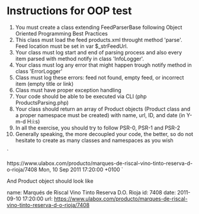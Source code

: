 # Instructions for OOP test
1. You must create a class extending FeedParserBase following Object Oriented Programming Best Practices
2. This class must load the feed products.xml throught method 'parse'. Feed location must be set in var $_strFeedUrl.
3. Your class must log start and end of parsing process and also every item parsed with method notify in class 'InfoLogger'.
4. Your class must log any error that might happen trough notify method in class 'ErrorLogger'
5. Class must log these errors: feed not found, empty feed, or incorrect item (empty title or link)
6. Class must have proper exception handling
7. Your code should be able to be executed via CLI (php ProductsParsing.php)
8. Your class should return an array of Product objects (Product class and a proper namespace must be created) with name, url, ID, and date (in Y-m-d H:i:s)
9. In all the exercise, you should try to follow PSR-0, PSR-1 and PSR-2
10. Generally speaking, the more decoupled your code, the better, so do not hesitate to create as many classes and namespaces as you wish

`
<item>
<title>Marqués de Riscal Vino Tinto Reserva D.O. Rioja</title>
<link>https://www.ulabox.com/producto/marques-de-riscal-vino-tinto-reserva-d-o-rioja/7408</link>
<pubDate>Mon, 10 Sep 2011 17:20:00 +0100</pubDate>
</item>
`

And Product object should look like

name: Marqués de Riscal Vino Tinto Reserva D.O. Rioja
id: 7408
date: 2011-09-10 17:20:00
url: https://www.ulabox.com/producto/marques-de-riscal-vino-tinto-reserva-d-o-rioja/7408


